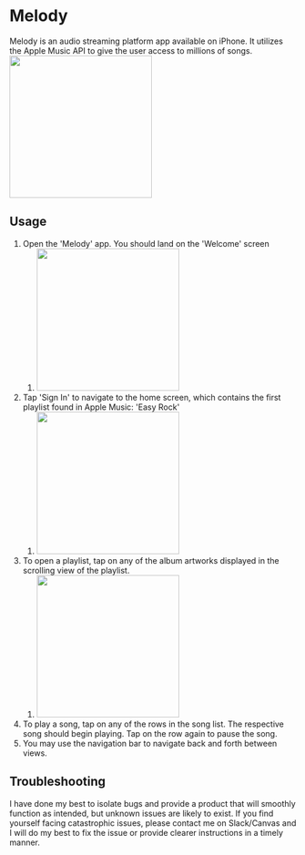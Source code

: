 # Melody

Melody is an audio streaming platform app available on iPhone. It utilizes the Apple Music API to give the user access to millions of songs.
<img src="https://user-images.githubusercontent.com/26030830/99919639-af4e9980-2cec-11eb-807a-52b02a855900.jpg" width="250">

## Usage
1. Open the 'Melody' app. You should land on the 'Welcome' screen
    1. <img src="https://user-images.githubusercontent.com/26030830/99919639-af4e9980-2cec-11eb-807a-52b02a855900.jpg" width="250">
1. Tap 'Sign In' to navigate to the home screen, which contains the first playlist found in Apple Music: 'Easy Rock'
    1. <img src="https://user-images.githubusercontent.com/26030830/99919642-b1b0f380-2cec-11eb-82cc-06c31fed8490.jpg" width="250">
1. To open a playlist, tap on any of the album artworks displayed in the scrolling view of the playlist.
    1. <img src="https://user-images.githubusercontent.com/26030830/99919644-b37ab700-2cec-11eb-8252-a27cecd0e7a5.jpg" width="250">
1. To play a song, tap on any of the rows in the song list. The respective song should begin playing. Tap on the row again to pause the song.
1. You may use the navigation bar to navigate back and forth between views.

## Troubleshooting

I have done my best to isolate bugs and provide a product that will smoothly function as intended, but unknown issues are likely to exist. If you find yourself facing catastrophic issues, please contact me on Slack/Canvas and I will do my best to fix the issue or provide clearer instructions in a timely manner.
